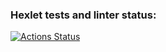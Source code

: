 ### Hexlet tests and linter status:
[![Actions Status](https://github.com/YuriyKuznecov/java-project-78/actions/workflows/hexlet-check.yml/badge.svg)](https://github.com/YuriyKuznecov/java-project-78/actions)